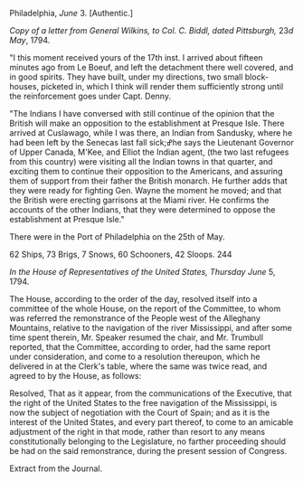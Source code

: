 Philadelphia, *June* 3. [Authentic.]*Copy of a letter from General Wilkins, to
                            Col. C. Biddl, dated Pittsburgh,* 23*d
                            May*, 1794. "I this moment received yours of the 17th inst. I arrived about fifteen
                    minutes ago from Le Boeuf, and left the detachment there well covered, and
                    in good spirits. They have built, under my directions, two
                    small block-houses, picketed in, which I think will render them
                    sufficiently strong until the reinforcement goes under Capt. Denny. "The Indians I have conversed with still continue of the opinion
                    that the British will make an opposition to the establishment at Presque
                    Isle. There arrived at Cuslawago, while I was there, an Indian from
                    Sandusky, where he had been left by the Senecas last fall sick;ߝhe
                    says the Lieutenant Governor of Upper Canada, M'Kee, and Elliot the
                    Indian agent, (the two last refugees from this country)
                    were visiting all the Indian towns in that quarter, and exciting
                    them to continue their opposition to the Americans, and assuring
                    them of support from their father the British monarch. He further adds
                    that they were ready for fighting Gen. Wayne the moment he moved; and that
                    the British were erecting garrisons at the Miami river. He confirms the accounts of the other Indians, that they were
                    determined to oppose the establishment at Presque Isle."There were in the Port of Philadelphia on the 25th of May.62 Ships, 73 Brigs, 7 Snows, 60 Schooners,
                        42 Sloops. 244*In the House of Representatives of the United
                            States, Thursday June* 5, 1794.The House, according to the order of the day, resolved itself
                    into a committee of the whole House, on the report of the
                    Committee, to whom was referred the remonstrance of the People
                    west of the Alleghany Mountains, relative to the navigation of
                    the river Mississippi, and after some time spent therein, Mr. Speaker
                    resumed the chair, and Mr. Trumbull reported, that the Committee, according to order, had the same report under consideration, and
                    come to a resolution thereupon, which he delivered in at the Clerk's
                    table, where the same was twice read, and agreed to by the
                    House, as follows:Resolved, That as it appear, from the communications of the Executive, that
                    the right of the United States to the free navigation of the Mississippi,
                    is now the subject of negotiation with the Court of Spain; and
                    as it is the interest of the United States, and every part thereof, to come
                    to an amicable adjustment of the right in that mode, rather than
                    resort to any means constitutionally belonging to the Legislature, no farther proceeding should be had on the said remonstrance, during the present session of Congress.Extract from the Journal.